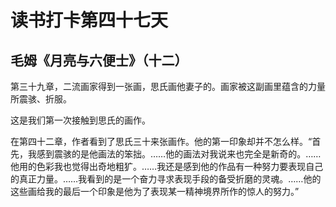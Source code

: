 # 读书打卡第四十七天

## 毛姆《月亮与六便士》（十二）

第三十九章，二流画家得到一张画，思氏画他妻子的。画家被这副画里蕴含的力量所震骇、折服。

这是我们第一次接触到思氏的画作。

在第四十二章，作者看到了思氏三十来张画作。他的第一印象却并不怎么样。“首先，我感到震骇的是他画法的笨拙。……他的画法对我说来也完全是新奇的。……他用的色彩我也觉得出奇地粗犷。……我还是感到他的作品有一种努力要表现自己的真正力量。……我看到的是一个奋力寻求表现手段的备受折磨的灵魂。……他的这些画给我的最后一个印象是他为了表现某一精神境界所作的惊人的努力。”
